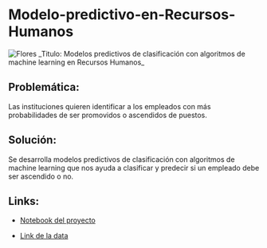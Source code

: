 # Modelo-predictivo-en-Recursos-Humanos
<img src = "https://datahack-prod.s3.ap-south-1.amazonaws.com/__sized__/contest_cover/hr_1920x480_s5WuoZs-thumbnail-1200x1200-90.jpg" alt="Flores" class="card-img-top">
_Titulo:  Modelos predictivos de clasificación con algoritmos de machine learning en Recursos Humanos_

## Problemática:
Las instituciones quieren identificar a los empleados con más probabilidades de ser promovidos o ascendidos de puestos.
## Solución:
Se desarrolla modelos predictivos de clasificación con algoritmos de machine learning que nos ayuda a clasificar y predecir si un empleado debe ser ascendido o no.
## Links:
- [Notebook del proyecto](https://github.com/ANGELJSS/Modelo-predictivo-en-Recursos-Humanos/blob/main/00_JORGE_SALAZAR_ANGEL_PROYECTO1_(1).ipynb)

- [Link de la data](https://github.com/ANGELJSS/Modelo-predictivo-en-Recursos-Humanos/tree/main/Data)





